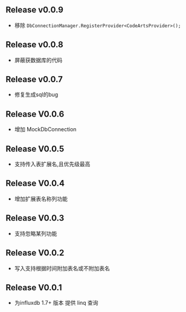 ## Release v0.0.9
* 移除 `DbConnectionManager.RegisterProvider<CodeArtsProvider>();`

## Release v0.0.8
* 屏蔽获数据库的代码

## Release v0.0.7
* 修复生成sql的bug

## Release V0.0.6
* 增加 MockDbConnection

## Release V0.0.5
* 支持传入表扩展名,且优先级最高

## Release V0.0.4
* 增加扩展表名称列功能

## Release V0.0.3
* 支持忽略某列功能


## Release V0.0.2
* 写入支持根据时间附加表名或不附加表名

## Release V0.0.1
* 为influxdb 1.7+ 版本 提供 linq 查询

